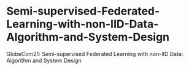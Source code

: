 # Semi-supervised-Federated-Learning-with-non-IID-Data-Algorithm-and-System-Design
GlobeCom21: Semi-supervised Federated Learning with non-IID Data: Algorithm and System Design
